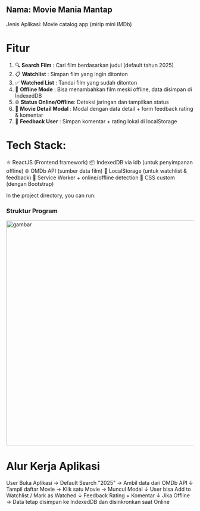 ## Nama: Movie Mania Mantap
Jenis Aplikasi: Movie catalog app (mirip mini IMDb)

# Fitur                 
1. 🔍 **Search Film**          : Cari film berdasarkan judul (default tahun 2025)                
2. 📋 **Watchlist**            : Simpan film yang ingin ditonton                                 
3. ✅ **Watched List**         : Tandai film yang sudah ditonton                                 
4. 📴 **Offline Mode**         : Bisa menambahkan film meski offline, data disimpan di IndexedDB 
5. 🌐 **Status Online/Offline**: Deteksi jaringan dan tampilkan status                           
6. 🧾 **Movie Detail Modal**   : Modal dengan data detail + form feedback rating & komentar      
7. 💾 **Feedback User**        : Simpan komentar + rating lokal di localStorage                  


# Tech Stack:

  ⚛️ ReactJS (Frontend framework)
  📦 IndexedDB via idb (untuk penyimpanan offline)
  🌐 OMDb API (sumber data film)
  💾 LocalStorage (untuk watchlist & feedback)
  📡 Service Worker + online/offline detection
  💅 CSS custom (dengan Bootstrap)

In the project directory, you can run:

### Struktur Program
<img width="752" height="604" alt="gambar" src="https://github.com/user-attachments/assets/170f7e37-4121-4545-be4d-a499af18b659" />


# Alur Kerja Aplikasi
User Buka Aplikasi → Default Search "2025" → Ambil data dari OMDb API
↓
Tampil daftar Movie → Klik satu Movie → Muncul Modal
↓
User bisa Add to Watchlist / Mark as Watched
↓
Feedback Rating + Komentar
↓
Jika Offline → Data tetap disimpan ke IndexedDB dan disinkronkan saat Online

